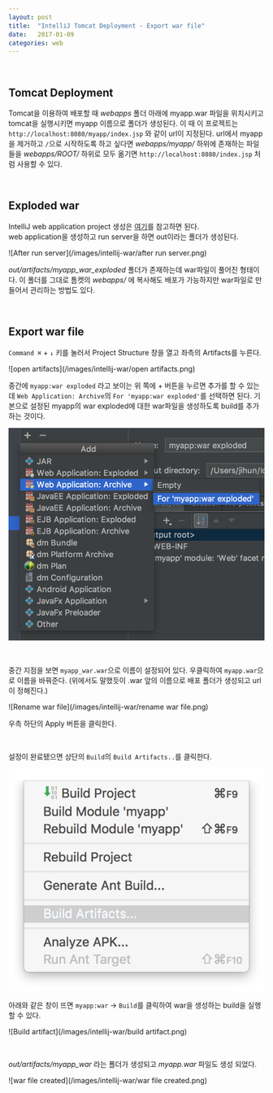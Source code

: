 ```yaml
---
layout: post
title:  "IntelliJ Tomcat Deployment - Export war file"
date:   2017-01-09
categories: web
---
```


<br/>  

## Tomcat Deployment  

Tomcat을 이용하여 배포할 때 _webapps_ 폴더 아래에 myapp.war 파일을 위치시키고 tomcat을 실행시키면 myapp 이름으로 폴더가 생성된다. 이 때 이 프로젝트는 `http://localhost:8080/myapp/index.jsp` 와 같이 url이 지정된다. url에서 myapp을 제거하고 `/`으로 시작하도록 하고 싶다면 _webapps/myapp/_ 하위에 존재하는 파일들을 _webapps/ROOT/_ 하위로 모두 옮기면 `http://localhost:8080/index.jsp` 처럼 사용할 수 있다.  

<br/>  

## Exploded war    

IntelliJ web application project 생성은 [여기](https://cjh5414.github.io/intellij-web-project/)를 참고하면 된다.  
web application을 생성하고 run server을 하면 out이라는 폴더가 생성된다.   

![After run server](/images/intellij-war/after run server.png)  

_out/artifacts/myapp_war_exploded_ 폴더가 존재하는데 war파일이 풀어진 형태이다. 이 폴더를 그대로 톰켓의 _webapps/_ 에 복사해도 배포가 가능하지만 war파일로 만들어서 관리하는 방법도 있다.  

<br/>  

## Export war file  

`Command ⌘` + `↓` 키를 눌러서 Project Structure 창을 열고 좌측의 Artifacts를 누른다.  

![open artifacts](/images/intellij-war/open artifacts.png)   

중간에 `myapp:war exploded` 라고 보이는 위 쪽에 + 버튼을 누르면 추가를 할 수 있는데 `Web Application: Archive`의 `For 'myapp:war exploded'`를 선택하면 된다. 기본으로 설정된 myapp의 war exploded에 대한 war파일을 생성하도록 build를 추가하는 것이다.  

![archive](/images/intellij-war/archive.png)  

<br/>  

중간 지점을 보면 `myapp_war.war`으로 이름이 설정되어 있다. 우클릭하여 `myapp.war`으로 이름을 바꿔준다. (위에서도 말했듯이 .war 앞의 이름으로 배포 폴더가 생성되고 url이 정해진다.)

![Rename war file](/images/intellij-war/rename war file.png)  

우측 하단의 Apply 버튼을 클릭한다.  

<br/>  

설정이 완료됐으면 상단의 `Build`의 `Build Artifacts..`를 클릭한다.  

![Build](/images/intellij-war/build.png)  

아래와 같은 창이 뜨면 `myapp:war` -> `Build`를 클릭하여 war을 생성하는 build을 실행할 수 있다.  

![Build artifact](/images/intellij-war/build artifact.png)  

<br/>  

_out/artifacts/myapp_war_ 라는 폴더가 생성되고 _myapp.war_ 파일도 생성 되었다.  

![war file created](/images/intellij-war/war file created.png)   
